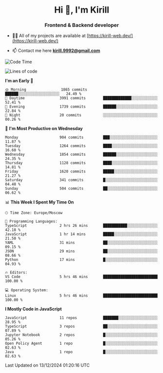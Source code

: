<h1 align="center">Hi 👋, I'm Kirill</h1>
<h3 align="center">Frontend & Backend developer</h3>

- 👨‍💻 All of my projects are available at [https://kirill-web.dev/](https://kirill-web.dev/)

- 📫 Contact me here **kirill.9992@gmail.com**











<!--START_SECTION:waka-->
![Code Time](http://img.shields.io/badge/Code%20Time-2%2C066%20hrs%2033%20mins-blue)

![Lines of code](https://img.shields.io/badge/From%20Hello%20World%20I%27ve%20Written-5.1%20million%20lines%20of%20code-blue)

**I'm an Early 🐤** 

```text
🌞 Morning                1865 commits        ██████░░░░░░░░░░░░░░░░░░░   24.49 % 
🌆 Daytime                3991 commits        █████████████░░░░░░░░░░░░   52.41 % 
🌃 Evening                1739 commits        ██████░░░░░░░░░░░░░░░░░░░   22.84 % 
🌙 Night                  20 commits          ░░░░░░░░░░░░░░░░░░░░░░░░░   00.26 % 
```
📅 **I'm Most Productive on Wednesday** 

```text
Monday                   904 commits         ███░░░░░░░░░░░░░░░░░░░░░░   11.87 % 
Tuesday                  1264 commits        ████░░░░░░░░░░░░░░░░░░░░░   16.60 % 
Wednesday                1854 commits        ██████░░░░░░░░░░░░░░░░░░░   24.35 % 
Thursday                 1128 commits        ████░░░░░░░░░░░░░░░░░░░░░   14.81 % 
Friday                   1620 commits        █████░░░░░░░░░░░░░░░░░░░░   21.27 % 
Saturday                 341 commits         █░░░░░░░░░░░░░░░░░░░░░░░░   04.48 % 
Sunday                   504 commits         ██░░░░░░░░░░░░░░░░░░░░░░░   06.62 % 
```


📊 **This Week I Spent My Time On** 

```text
🕑︎ Time Zone: Europe/Moscow

💬 Programming Languages: 
TypeScript               2 hrs 26 mins       ███████████░░░░░░░░░░░░░░   42.18 % 
JavaScript               1 hr 14 mins        █████░░░░░░░░░░░░░░░░░░░░   21.50 % 
YAML                     31 mins             ██░░░░░░░░░░░░░░░░░░░░░░░   09.15 % 
JSON                     29 mins             ██░░░░░░░░░░░░░░░░░░░░░░░   08.66 % 
Python                   17 mins             █░░░░░░░░░░░░░░░░░░░░░░░░   04.93 % 

🔥 Editors: 
VS Code                  5 hrs 46 mins       █████████████████████████   100.00 % 

💻 Operating System: 
Linux                    5 hrs 46 mins       █████████████████████████   100.00 % 
```

**I Mostly Code in JavaScript** 

```text
JavaScript               11 repos            ███████░░░░░░░░░░░░░░░░░░   28.95 % 
TypeScript               3 repos             ██░░░░░░░░░░░░░░░░░░░░░░░   07.89 % 
Jupyter Notebook         2 repos             █░░░░░░░░░░░░░░░░░░░░░░░░   05.26 % 
Open Policy Agent        1 repo              █░░░░░░░░░░░░░░░░░░░░░░░░   02.63 % 
Java                     1 repo              █░░░░░░░░░░░░░░░░░░░░░░░░   02.63 % 
```




 Last Updated on 13/12/2024 01:20:16 UTC
<!--END_SECTION:waka-->

